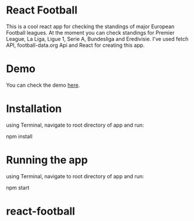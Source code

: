 # React Football
This is a cool react app for checking the standings of major European Football leagues. At the moment you can check standings for Premier League, La Liga, Ligue 1, Serie A, Bundesliga and Eredivisie. I've used fetch API, football-data.org Api and React for creating this app.

# Demo
You can check the demo <a href="https://dastbelaraki.github.io/react-football/" target="_blank">here</a>.

# Installation
using Terminal, navigate to root directory of app and run: 

npm install

# Running the app
using Terminal, navigate to root directory of app and run:

npm start
# react-football
